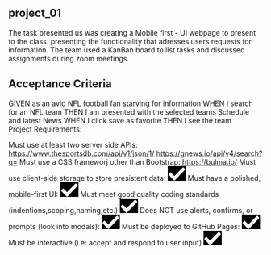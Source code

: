 ## project_01

The task presented us was creating a Mobile first - UI webpage to present to the class. presenting the functionality that adresses users requests for information.
The team used a KanBan board to list tasks and discussed assignments during zoom meetings.

## Acceptance Criteria 

GIVEN as an avid NFL football fan starving for information
WHEN I search for an NFL team 
THEN I am presented with the selected teams Schedule and latest News
WHEN I click save as favorite
THEN I see the team  
Project Requirements:

  Must use at least two server side APIs:
    https://www.thesportsdb.com/api/v1/json/1/
    https://gnews.io/api/v4/search?q=
  Must use a CSS frameworj other than Bootstrap:
    https://bulma.io/
  Must use client-side storage to store presistent data:
    <img src= "assets\Checkmark.png">
  Must have a polished, mobile-first UI:
    <img src= "assets\Checkmark.png">
  Must meet good quality coding standards (indentions,scoping,naming,etc.)
    <img src= "assets\Checkmark.png">
  Does NOT use alerts, confirms, or prompts (look into modals):
    <img src= "assets\Checkmark.png">
  Must be deployed to GitHub Pages:
    <img src= "assets\Checkmark.png">
  Must be interactive (i.e: accept and respond to user input) 
    <img src= "assets\Checkmark.png">       


